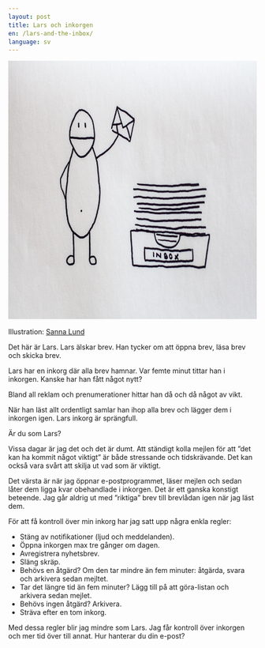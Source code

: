 ```yaml
---
layout: post
title: Lars och inkorgen
en: /lars-and-the-inbox/
language: sv
---
```


<img src="/images/lars.jpg" alt="" width="930" height="523" />

Illustration: [Sanna Lund][1]

Det här är Lars. Lars älskar brev. Han tycker om att öppna brev, läsa brev och skicka brev.

Lars har en inkorg där alla brev hamnar. Var femte minut tittar han i inkorgen. Kanske har han fått något nytt?

Bland all reklam och prenumerationer hittar han då och då något av vikt.

När han läst allt ordentligt samlar han ihop alla brev och lägger dem i inkorgen igen. Lars inkorg är sprängfull.

Är du som Lars?

Vissa dagar är jag det och det är dumt. Att ständigt kolla mejlen för att ”det kan ha kommit något viktigt” är både stressande och tidskrävande. Det kan också vara svårt att skilja ut vad som är viktigt.

Det värsta är när jag öppnar e-postprogrammet, läser mejlen och sedan låter dem ligga kvar obehandlade i inkorgen. Det är ett ganska konstigt beteende. Jag går aldrig ut med ”riktiga” brev till brevlådan igen när jag läst dem.

För att få kontroll över min inkorg har jag satt upp några enkla regler:

* Stäng av notifikationer (ljud och meddelanden).
* Öppna inkorgen max tre gånger om dagen.
* Avregistrera nyhetsbrev.
* Släng skräp.
* Behövs en åtgärd? Om den tar mindre än fem minuter: åtgärda, svara och arkivera sedan mejltet.
* Tar det längre tid än fem minuter? Lägg till på att göra-listan och arkivera sedan mejlet.
* Behövs ingen åtgärd? Arkivera.
* Sträva efter en tom inkorg.

Med dessa regler blir jag mindre som Lars. Jag får kontroll över inkorgen och mer tid över till annat. Hur hanterar du din e-post?

[1]: http://sannalund.se
